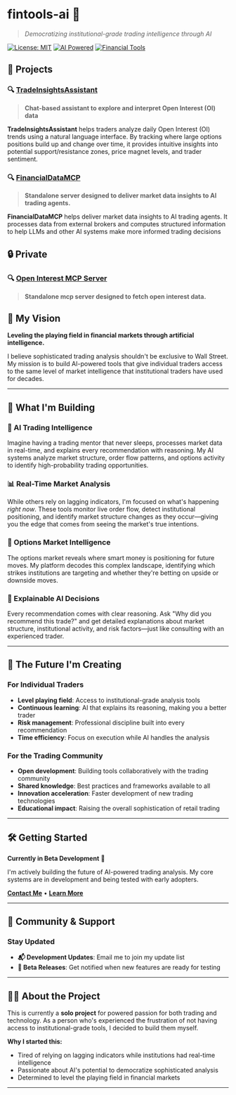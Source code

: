 # **fintools-ai** 🚀

> *Democratizing institutional-grade trading intelligence through AI*

[![License: MIT](https://img.shields.io/badge/License-MIT-yellow.svg)](https://opensource.org/licenses/MIT)
[![AI Powered](https://img.shields.io/badge/AI-Powered-brightgreen.svg)](https://aws.amazon.com/bedrock/)
[![Financial Tools](https://img.shields.io/badge/Financial-Tools-blue.svg)](https://github.com/fintools-ai)

## 🚧 Projects

### 🔍 [TradeInsightsAssistant](https://github.com/fintools-ai/TradeInsightsAssistant)

> **Chat-based assistant to explore and interpret Open Interest (OI) data**

**TradeInsightsAssistant** helps traders analyze daily Open Interest (OI) trends using a natural language interface. By tracking where large options positions build up and change over time, it provides intuitive insights into potential support/resistance zones, price magnet levels, and trader sentiment.

### 🔍 [FinancialDataMCP](https://github.com/fintools-ai/FinancialDataMCP)
> **Standalone server designed to deliver market data insights to AI trading agents.**
> 
**FinancialDataMCP** helps deliver market data insights to AI trading agents. It processes data from external brokers and computes structured information to help LLMs and other AI systems make more informed trading decisions

## 🔒 Private

### 🔍  [Open Interest MCP Server](https://github.com/fintools-ai/mcp-openinterest-server) 
> **Standalone mcp server designed to fetch open interest data.**


## 🎯 **My Vision**

**Leveling the playing field in financial markets through artificial intelligence.**

I believe sophisticated trading analysis shouldn't be exclusive to Wall Street. My mission is to build AI-powered tools that give individual traders access to the same level of market intelligence that institutional traders have used for decades.

---

## 🌟 **What I'm Building**

### **🧠 AI Trading Intelligence**
Imagine having a trading mentor that never sleeps, processes market data in real-time, and explains every recommendation with reasoning. My AI systems analyze market structure, order flow patterns, and options activity to identify high-probability trading opportunities.

### **📊 Real-Time Market Analysis**
While others rely on lagging indicators, I'm focused on what's happening *right now*. These tools monitor live order flow, detect institutional positioning, and identify market structure changes as they occur—giving you the edge that comes from seeing the market's true intentions.

### **🎯 Options Market Intelligence**
The options market reveals where smart money is positioning for future moves. My platform decodes this complex landscape, identifying which strikes institutions are targeting and whether they're betting on upside or downside moves.

### **💬 Explainable AI Decisions**
Every recommendation comes with clear reasoning. Ask "Why did you recommend this trade?" and get detailed explanations about market structure, institutional activity, and risk factors—just like consulting with an experienced trader.

---

## 🚀 **The Future I'm Creating**

### **For Individual Traders**
- **Level playing field**: Access to institutional-grade analysis tools
- **Continuous learning**: AI that explains its reasoning, making you a better trader
- **Risk management**: Professional discipline built into every recommendation
- **Time efficiency**: Focus on execution while AI handles the analysis

### **For the Trading Community**
- **Open development**: Building tools collaboratively with the trading community
- **Shared knowledge**: Best practices and frameworks available to all
- **Innovation acceleration**: Faster development of new trading technologies
- **Educational impact**: Raising the overall sophistication of retail trading

---

## 🛠️ **Getting Started**

**Currently in Beta Development** 🚧

I'm actively building the future of AI-powered trading analysis. My core systems are in development and being tested with early adopters.

**[Contact Me](mailto:sayantanbhow@gmail.com)** • **[Learn More](mailto:sayantanbhow@gmail.com)** 

---


## 🌟 **Community & Support**


### **Stay Updated**
- **📬 Development Updates**: Email me to join my update list
- **🔔 Beta Releases**: Get notified when new features are ready for testing

---

## 👨‍💻 **About the Project**

This is currently a **solo project** for powered passion for both trading and technology. As a person who's experienced the frustration of not having access to institutional-grade tools, I decided to build them myself.

**Why I started this:**
- Tired of relying on lagging indicators while institutions had real-time intelligence
- Passionate about AI's potential to democratize sophisticated analysis
- Determined to level the playing field in financial markets


---
